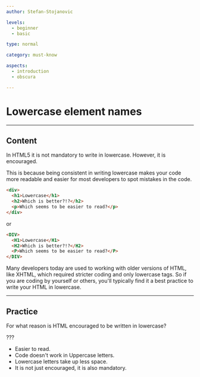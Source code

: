 ```yaml
---
author: Stefan-Stojanovic

levels:
  - beginner
  - basic

type: normal

category: must-know

aspects:
  - introduction
  - obscura

---
```

# Lowercase element names
---
## Content

In HTML5 it is not mandatory to write in lowercase. However, it is encouraged.

This is because being consistent in writing lowercase makes your code more readable and easier for most developers to spot mistakes in the code.

```html
<div>
  <h1>Lowercase</h1>
  <h2>Which is better?!?</h2>
  <p>Which seems to be easier to read?</p>
</div>

```
or 
```html
<DIV>
  <H1>Lowercase</H1>
  <H2>Which is better?!?</H2>
  <P>Which seems to be easier to read?</P>
</DIV>

```

Many developers today are used to working with older versions of HTML, like XHTML, which required stricter coding and only lowercase tags. So if you are coding by yourself or others, you'll typically find it a best practice to write your HTML in lowercase.


---
## Practice

For what reason is HTML encouraged to be written in lowercase?

???

* Easier to read.
* Code doesn't work in Uppercase letters.
* Lowercase letters take up less space.
* It is not just encouraged, it is also mandatory.
 
